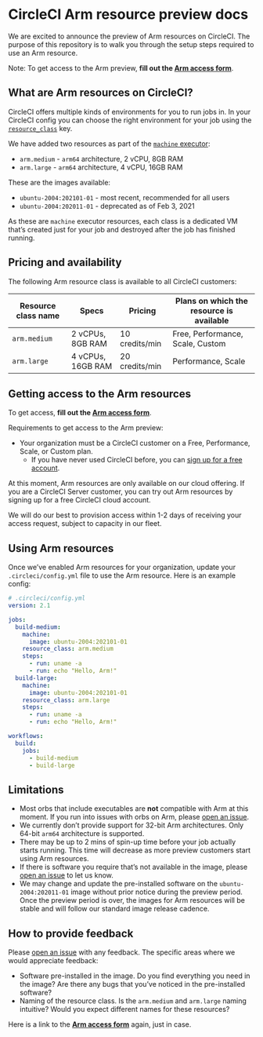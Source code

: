 # CircleCI Arm resource preview docs

We are excited to announce the preview of Arm resources on CircleCI. The purpose of this repository is to walk you through the setup steps required to use an Arm resource.

Note: To get access to the Arm preview, **fill out the [Arm access form](https://form.asana.com/?k=S8EKGU3o66ld_qYXsdOQww&d=5374345383152)**.

## What are Arm resources on CircleCI?

CircleCI offers multiple kinds of environments for you to run jobs in. In your CircleCI config you can choose the right environment for your job using the [`resource_class`](https://circleci.com/docs/2.0/configuration-reference/#resource_class) key.

We have added two resources as part of the [`machine` executor](https://circleci.com/docs/2.0/configuration-reference/#machine-executor-linux):

* `arm.medium` - `arm64` architecture, 2 vCPU, 8GB RAM
* `arm.large` - `arm64` architecture, 4 vCPU, 16GB RAM

These are the images available:

* `ubuntu-2004:202101-01` - most recent, recommended for all users
* `ubuntu-2004:202011-01` - deprecated as of Feb 3, 2021

As these are `machine` executor resources, each class is a dedicated VM that’s created just for your job and destroyed after the job has finished running.

## Pricing and availability

The following Arm resource class is available to all CircleCI customers:

|Resource class name|Specs|Pricing|Plans on which the resource is available|
|---|---|---|---|
|`arm.medium`|2 vCPUs, 8GB RAM |10 credits/min| Free, Performance, Scale, Custom|
|`arm.large` |4 vCPUs, 16GB RAM|20 credits/min| Performance, Scale              |

## Getting access to the Arm resources

To get access, **fill out the [Arm access form](https://form.asana.com/?k=S8EKGU3o66ld_qYXsdOQww&d=5374345383152)**.

Requirements to get access to the Arm preview:

* Your organization must be a CircleCI customer on a Free, Performance, Scale, or Custom plan.
  * If you have never used CircleCI before, you can [sign up for a free account](https://circleci.com/signup/).
  
At this moment, Arm resources are only available on our cloud offering. If you are a CircleCI Server customer, you can try out Arm resources by signing up for a free CircleCI cloud account.

We will do our best to provision access within 1-2 days of receiving your access request, subject to capacity in our fleet.

## Using Arm resources

Once we’ve enabled Arm resources for your organization, update your `.circleci/config.yml` file to use the Arm resource. Here is an example config:

```yaml
# .circleci/config.yml
version: 2.1

jobs:
  build-medium:
    machine:
      image: ubuntu-2004:202101-01
    resource_class: arm.medium
    steps:
      - run: uname -a
      - run: echo "Hello, Arm!"
  build-large:
    machine:
      image: ubuntu-2004:202101-01
    resource_class: arm.large
    steps:
      - run: uname -a
      - run: echo "Hello, Arm!"

workflows:
  build:
    jobs:
      - build-medium
      - build-large
```

## Limitations

* Most orbs that include executables are **not** compatible with Arm at this moment. If you run into issues with orbs on Arm, please [open an issue](https://github.com/CircleCI-Public/arm-preview-docs/issues).
* We currently don’t provide support for 32-bit Arm architectures. Only 64-bit `arm64` architecture is supported.
* There may be up to 2 mins of spin-up time before your job actually starts running. This time will decrease as more preview customers start using Arm resources.
* If there is software you require that’s not available in the image, please [open an issue](https://github.com/CircleCI-Public/arm-preview-docs/issues) to let us know.
* We may change and update the pre-installed software on the `ubuntu-2004:202011-01` image without prior notice during the preview period. Once the preview period is over, the images for Arm resources will be stable and will follow our standard image release cadence.

## How to provide feedback

Please [open an issue](https://github.com/CircleCI-Public/arm-preview-docs/issues) with any feedback. The specific areas where we would appreciate feedback:

* Software pre-installed in the image. Do you find everything you need in the image? Are there any bugs that you’ve noticed in the pre-installed software?
* Naming of the resource class. Is the `arm.medium` and `arm.large` naming intuitive? Would you expect different names for these resources?

Here is a link to the [**Arm access form**](https://form.asana.com/?k=S8EKGU3o66ld_qYXsdOQww&d=5374345383152) again, just in case.
